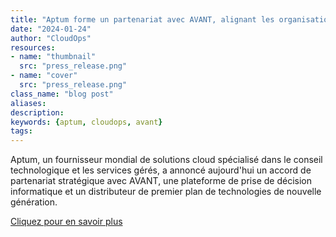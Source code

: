 ```yaml
---
title: "Aptum forme un partenariat avec AVANT, alignant les organisations de vente et de support pour fournir des solutions cloud de bout en bout"
date: "2024-01-24"
author: "CloudOps"
resources:
- name: "thumbnail"
  src: "press_release.png"
- name: "cover"
  src: "press_release.png"
class_name: "blog post"
aliases:
description:
keywords: {aptum, cloudops, avant}
tags:
---
```


 Aptum, un fournisseur mondial de solutions cloud spécialisé dans le conseil technologique et les services gérés, a annoncé aujourd'hui un accord de partenariat stratégique avec AVANT, une plateforme de prise de décision informatique et un distributeur de premier plan de technologies de nouvelle génération.

<a href="https://aptum.com/newsroom/aptum-forms-partnership-with-avant/" target="_blank">Cliquez pour en savoir plus</a>